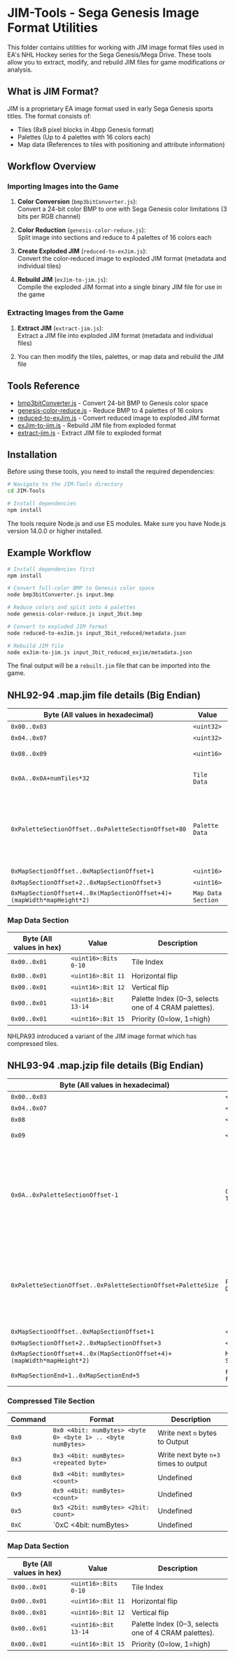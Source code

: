 # JIM-Tools - Sega Genesis Image Format Utilities

This folder contains utilities for working with JIM image format files used in EA's NHL Hockey series for the Sega Genesis/Mega Drive. These tools allow you to extract, modify, and rebuild JIM files for game modifications or analysis.

## What is JIM Format?

JIM is a proprietary EA image format used in early Sega Genesis sports titles. The format consists of:

- Tiles (8x8 pixel blocks in 4bpp Genesis format)
- Palettes (Up to 4 palettes with 16 colors each)
- Map data (References to tiles with positioning and attribute information)

## Workflow Overview

### Importing Images into the Game

1. **Color Conversion** (`bmp3bitConverter.js`):  
   Convert a 24-bit color BMP to one with Sega Genesis color limitations (3 bits per RGB channel)

2. **Color Reduction** (`genesis-color-reduce.js`):  
   Split image into sections and reduce to 4 palettes of 16 colors each

3. **Create Exploded JIM** (`reduced-to-exJim.js`):  
   Convert the color-reduced image to exploded JIM format (metadata and individual tiles)

4. **Rebuild JIM** (`exJim-to-jim.js`):  
   Compile the exploded JIM format into a single binary JIM file for use in the game

### Extracting Images from the Game

1. **Extract JIM** (`extract-jim.js`):  
   Extract a JIM file into exploded JIM format (metadata and individual files)

2. You can then modify the tiles, palettes, or map data and rebuild the JIM file

## Tools Reference

- [bmp3bitConverter.js](./bmp3bitConverter.md) - Convert 24-bit BMP to Genesis color space
- [genesis-color-reduce.js](./genesis-color-reduce.md) - Reduce BMP to 4 palettes of 16 colors
- [reduced-to-exJim.js](./reduced-to-exJim.md) - Convert reduced image to exploded JIM format
- [exJim-to-jim.js](./exJim-to-jim.md) - Rebuild JIM file from exploded format
- [extract-jim.js](./extract-jim.md) - Extract JIM file to exploded format

## Installation

Before using these tools, you need to install the required dependencies:

```bash
# Navigate to the JIM-Tools directory
cd JIM-Tools

# Install dependencies
npm install
```

The tools require Node.js and use ES modules. Make sure you have Node.js version 14.0.0 or higher installed.

## Example Workflow

```bash
# Install dependencies first
npm install

# Convert full-color BMP to Genesis color space
node bmp3bitConverter.js input.bmp

# Reduce colors and split into 4 palettes
node genesis-color-reduce.js input_3bit.bmp

# Convert to exploded JIM format
node reduced-to-exJim.js input_3bit_reduced/metadata.json

# Rebuild JIM file
node exJim-to-jim.js input_3bit_reduced_exjim/metadata.json
```

The final output will be a `rebuilt.jim` file that can be imported into the game.

## NHL92-94 .map.jim file details (Big Endian)
| Byte (All values in hexadecimal)                    | Value         | Description                                              |
| --------                                            | -------       | -------                                                  |
| `0x00..0x03`                                        | `<uint32>`    | Palette Section Offset                                   |
| `0x04..0x07`                                        | `<uint32>`    | Map Section Offset                                       |
| `0x08..0x09`                                        | `<uint16>`    | Number of Tiles/Stamps                                   |
| `0x0A..0x0A+numTiles*32`                            | `Tile Data`   | Raw 8x8 tile data, 4 bits per pixel, 32 bytes per tile.  |
| `0xPaletteSectionOffset..0xPaletteSectionOffset+80` | `Palette Data`| 128 bytes of Palette Data. 4 palettes of 16 colors. Each color is 2 bytes in Genesis format (0000BBB0GGG0RRR0, where BBB=Blue bits, GGG=Green bits, RRR=Red bits).                                         |
| `0xMapSectionOffset..0xMapSectionOffset+1`          | `<uint16>`    | Map Width                                                |
| `0xMapSectionOffset+2..0xMapSectionOffset+3`        | `<uint16>`    | Map Height                                               |
| `0xMapSectionOffset+4..0x(MapSectionOffset+4)+(mapWidth*mapHeight*2)` | `Map Data Section`| Map Data                           |

### Map Data Section
| Byte (All values in hex) | Value                | Description                                          |
| --------                 | -------              | -------                                              |
| `0x00..0x01`             | `<uint16>:Bits 0-10` | Tile Index                                           |
| `0x00..0x01`             | `<uint16>:Bit 11`    | Horizontal flip                                      |
| `0x00..0x01`             | `<uint16>:Bit 12`    | Vertical flip                                        |
| `0x00..0x01`             | `<uint16>:Bit 13-14` | Palette Index (0–3, selects one of 4 CRAM palettes). |
| `0x00..0x01`             | `<uint16>:Bit 15`    | Priority (0=low, 1=high)                             |

NHLPA93 introduced a variant of the JIM image format which has compressed tiles.

## NHL93-94 .map.jzip file details (Big Endian)
| Byte (All values in hexadecimal)                    | Value         | Description                                              |
| --------                                            | -------       | -------                                                  |
| `0x00..0x03`                                        | `<uint32>`    | Palette Section Offset                                   |
| `0x04..0x07`                                        | `<uint32>`    | Map Section Offset                                       |
| `0x08`                                              | `<uint8>`     | Palette Size                                             |
| `0x09`                                              | `<uint8>`     | Number of Tiles/Stamps                                   |
| `0x0A..0xPaletteSectionOffset-1`                    | `Compressed Tile Data` | Compressed tile data. Uses combination of Run Length Encoding, Pattern Repeat, and back reference schemes for compression. When uncompressed, this is raw 8x8 tile data, 4 bits per pixel, 32 bytes per tile.  |
| `0xPaletteSectionOffset..0xPaletteSectionOffset+PaletteSize` | `Palette Data`| Typically 128 bytes of Palette Data. 4 palettes of 16 colors. Each color is 2 bytes in Genesis format (0000BBB0GGG0RRR0, where BBB=Blue bits, GGG=Green bits, RRR=Red bits).                   |
| `0xMapSectionOffset..0xMapSectionOffset+1`          | `<uint16>`      | Map Width                                              |
| `0xMapSectionOffset+2..0xMapSectionOffset+3`        | `<uint16>`      | Map Height                                             |
| `0xMapSectionOffset+4..0x(MapSectionOffset+4)+(mapWidth*mapHeight*2)` | `Map Data Section`| Map Data                           |
| `0xMapSectionEnd+1..0xMapSectionEnd+5`              | `FF FF FF FF`   | End of compressed file marker                          |

### Compressed Tile Section
| Command | Format                                                        | Description                             | 
| ------- | ------                                                        | -----------                             |
| `0x0`     | `0x0 <4bit: numBytes> <byte 0> <byte 1> .. <byte numBytes>` | Write next `n` bytes to Output          |
| `0x3`     | `0x3 <4bit: numBytes> <repeated byte>`                      | Write next byte `n+3` times to output   | 
| `0x8`     | `0x8 <4bit: numBytes> <count>`                              | Undefined                               | 
| `0x9`     | `0x9 <4bit: numBytes> <count>`                              | Undefined                               | 
| `0x5`     | `0x5 <2bit: numBytes> <2bit: count>`                        | Undefined                               | 
| `0xC`     | `0xC <4bit: numBytes>                                       | Undefined                               | 

### Map Data Section
| Byte (All values in hex) | Value                | Description                                          |
| --------                 | -------              | -------                                              |
| `0x00..0x01`             | `<uint16>:Bits 0-10` | Tile Index                                           |
| `0x00..0x01`             | `<uint16>:Bit 11`    | Horizontal flip                                      |
| `0x00..0x01`             | `<uint16>:Bit 12`    | Vertical flip                                        |
| `0x00..0x01`             | `<uint16>:Bit 13-14` | Palette Index (0–3, selects one of 4 CRAM palettes). |
| `0x00..0x01`             | `<uint16>:Bit 15`    | Priority (0=low, 1=high)                             |